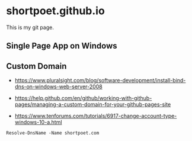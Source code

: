 # shortpoet.github.io
This is my git page.

## Single Page App on Windows

## Custom Domain

- https://www.pluralsight.com/blog/software-development/install-bind-dns-on-windows-web-server-2008

- https://help.github.com/en/github/working-with-github-pages/managing-a-custom-domain-for-your-github-pages-site

- https://www.tenforums.com/tutorials/6917-change-account-type-windows-10-a.html

```
Resolve-DnsName -Name shortpoet.com
```
